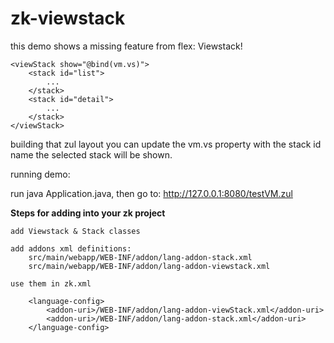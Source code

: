 zk-viewstack
============

this demo shows a missing feature from flex: Viewstack!

	<viewStack show="@bind(vm.vs)">
		<stack id="list">
			...
		</stack>
		<stack id="detail">
			...
		</stack>
	</viewStack>

building that zul layout you can update the vm.vs property with the stack id name the selected stack will be shown.

running demo:

run java Application.java, then go to: http://127.0.0.1:8080/testVM.zul


 <b> Steps for adding into your zk project</b>

	add Viewstack & Stack classes
	
	add addons xml definitions:
		src/main/webapp/WEB-INF/addon/lang-addon-stack.xml
		src/main/webapp/WEB-INF/addon/lang-addon-viewstack.xml
	
	use them in zk.xml
	
		<language-config>
			<addon-uri>/WEB-INF/addon/lang-addon-viewStack.xml</addon-uri>
			<addon-uri>/WEB-INF/addon/lang-addon-stack.xml</addon-uri>
		</language-config>
	

